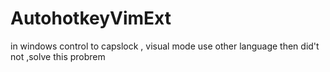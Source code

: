 # AutohotkeyVimExt
in windows control to capslock  , visual mode use other language then did't not ,solve this probrem
